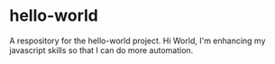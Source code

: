 # hello-world
A respository for the hello-world project.
Hi World,
I'm enhancing my javascript skills so that I can do more automation.
